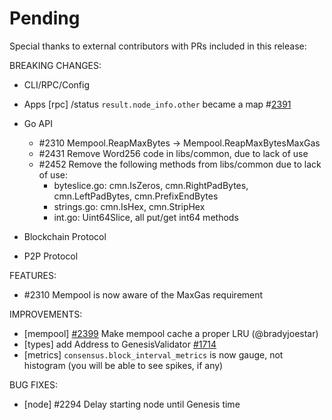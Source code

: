 # Pending

Special thanks to external contributors with PRs included in this release:

BREAKING CHANGES:

* CLI/RPC/Config

* Apps
  [rpc] /status `result.node_info.other` became a map #[2391](https://github.com/tendermint/tendermint/issues/2391)

* Go API
  * \#2310 Mempool.ReapMaxBytes -> Mempool.ReapMaxBytesMaxGas
  * \#2431 Remove Word256 code in libs/common, due to lack of use
  * \#2452 Remove the following methods from libs/common due to lack of use:
    * byteslice.go: cmn.IsZeros, cmn.RightPadBytes, cmn.LeftPadBytes, cmn.PrefixEndBytes
    * strings.go: cmn.IsHex, cmn.StripHex
    * int.go: Uint64Slice, all put/get int64 methods

* Blockchain Protocol

* P2P Protocol


FEATURES:
  * \#2310 Mempool is now aware of the MaxGas requirement

IMPROVEMENTS:
- [mempool] [\#2399](https://github.com/tendermint/tendermint/issues/2399) Make mempool cache a proper LRU (@bradyjoestar)
- [types] add Address to GenesisValidator [\#1714](https://github.com/tendermint/tendermint/issues/1714)
- [metrics] `consensus.block_interval_metrics` is now gauge, not histogram (you will be able to see spikes, if any)

BUG FIXES:
- [node] \#2294 Delay starting node until Genesis time

